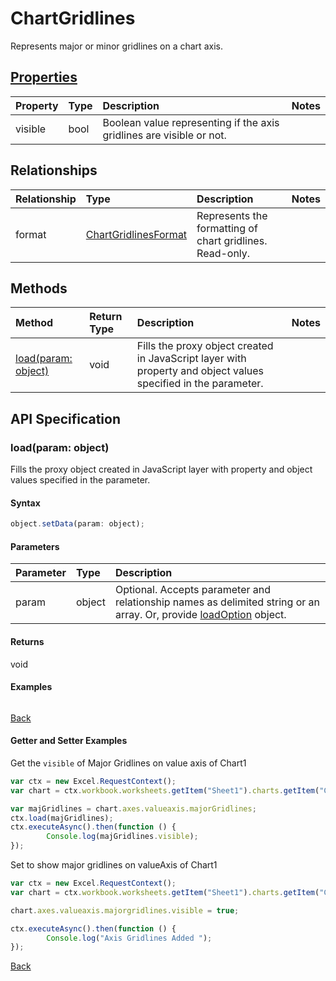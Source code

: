 # ChartGridlines

Represents major or minor gridlines on a chart axis.

## [Properties](#getter-and-setter-examples)
| Property       | Type    |Description|Notes |
|:---------------|:--------|:----------|:-----|
|visible|bool|Boolean value representing if the axis gridlines are visible or not.||

## Relationships
| Relationship | Type    |Description|Notes |
|:---------------|:--------|:----------|:-----|
|format|[ChartGridlinesFormat](chartgridlinesformat.md)|Represents the formatting of chart gridlines. Read-only.||

## Methods

| Method           | Return Type    |Description|Notes |
|:---------------|:--------|:----------|:-----|
|[load(param: object)](#loadparam-object)|void|Fills the proxy object created in JavaScript layer with property and object values specified in the parameter.||

## API Specification

### load(param: object)
Fills the proxy object created in JavaScript layer with property and object values specified in the parameter.

#### Syntax
```js
object.setData(param: object);
```

#### Parameters
| Parameter       | Type    |Description|
|:---------------|:--------|:----------|
|param|object|Optional. Accepts parameter and relationship names as delimited string or an array. Or, provide [loadOption](loadoption.md) object.|

#### Returns
void

#### Examples
```js

```

[Back](#methods)

#### Getter and Setter Examples

Get the `visible` of Major Gridlines on value axis of Chart1
```js
var ctx = new Excel.RequestContext();
var chart = ctx.workbook.worksheets.getItem("Sheet1").charts.getItem("Chart1");	

var majGridlines = chart.axes.valueaxis.majorGridlines;
ctx.load(majGridlines);
ctx.executeAsync().then(function () {
		Console.log(majGridlines.visible);
});
```

Set to show major gridlines on valueAxis of Chart1

```js
var ctx = new Excel.RequestContext();
var chart = ctx.workbook.worksheets.getItem("Sheet1").charts.getItem("Chart1");	

chart.axes.valueaxis.majorgridlines.visible = true;

ctx.executeAsync().then(function () {
		Console.log("Axis Gridlines Added ");
});
```

[Back](#properties)

